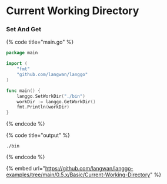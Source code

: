 # Current Working Directory

### Set And Get

{% code title="main.go" %}
```go
package main

import (
	"fmt"
	"github.com/langwan/langgo"
)

func main() {
	langgo.SetWorkDir("./bin")
	workDir := langgo.GetWorkDir()
	fmt.Println(workDir)
}
```
{% endcode %}

{% code title="output" %}
```
./bin
```
{% endcode %}

{% embed url="https://github.com/langwan/langgo-examples/tree/main/0.5.x/Basic/Current-Working-Directory" %}
